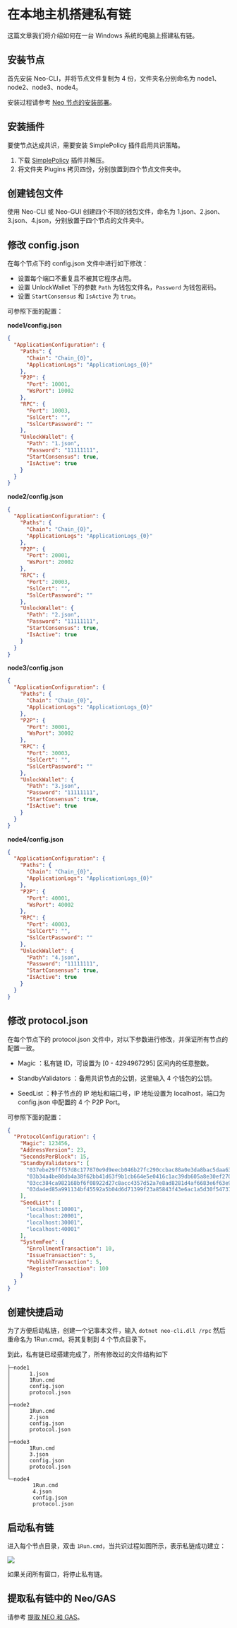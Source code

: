 # 在本地主机搭建私有链

这篇文章我们将介绍如何在一台 Windows 系统的电脑上搭建私有链。

## 安装节点

首先安装 Neo-CLI，并将节点文件复制为 4 份，文件夹名分别命名为 node1、node2、node3、node4。

安装过程请参考 [Neo 节点的安装部署](../../node/cli/setup.md)。 

## 安装插件

要使节点达成共识，需要安装 SimplePolicy 插件启用共识策略。

1. 下载 [SimplePolicy](https://github.com/neo-project/neo-plugins/releases/) 插件并解压。
2. 将文件夹 Plugins 拷贝四份，分别放置到四个节点文件夹中。

## 创建钱包文件

使用 Neo-CLI 或 Neo-GUI 创建四个不同的钱包文件，命名为 1.json、2.json、3.json、4.json，分别放置于四个节点的文件夹中。

## 修改 config.json

在每个节点下的 config.json 文件中进行如下修改：

- 设置每个端口不重复且不被其它程序占用。
- 设置 UnlockWallet 下的参数 `Path` 为钱包文件名，`Password` 为钱包密码。
- 设置 `StartConsensus` 和 `IsActive` 为 `true`。


可参照下面的配置：

**node1/config.json**

```json
{
  "ApplicationConfiguration": {
    "Paths": {
      "Chain": "Chain_{0}",
      "ApplicationLogs": "ApplicationLogs_{0}"
    },
    "P2P": {
      "Port": 10001,
      "WsPort": 10002
    },
    "RPC": {
      "Port": 10003,
      "SslCert": "",
      "SslCertPassword": ""
    },
    "UnlockWallet": {
      "Path": "1.json",
      "Password": "11111111",
      "StartConsensus": true,
      "IsActive": true
    }
  }
}
```

**node2/config.json**

```json
{
  "ApplicationConfiguration": {
    "Paths": {
      "Chain": "Chain_{0}",
      "ApplicationLogs": "ApplicationLogs_{0}"
    },
    "P2P": {
      "Port": 20001,
      "WsPort": 20002
    },
    "RPC": {
      "Port": 20003,
      "SslCert": "",
      "SslCertPassword": ""
    },
    "UnlockWallet": {
      "Path": "2.json",
      "Password": "11111111",
      "StartConsensus": true,
      "IsActive": true
    }
  }
}
```

**node3/config.json**

```json
{
  "ApplicationConfiguration": {
    "Paths": {
      "Chain": "Chain_{0}",
      "ApplicationLogs": "ApplicationLogs_{0}"
    },
    "P2P": {
      "Port": 30001,
      "WsPort": 30002
    },
    "RPC": {
      "Port": 30003,
      "SslCert": "",
      "SslCertPassword": ""
    },
    "UnlockWallet": {
      "Path": "3.json",
      "Password": "11111111",
      "StartConsensus": true,
      "IsActive": true
    }
  }
}
```

**node4/config.json**

```json
{
  "ApplicationConfiguration": {
    "Paths": {
      "Chain": "Chain_{0}",
      "ApplicationLogs": "ApplicationLogs_{0}"
    },
    "P2P": {
      "Port": 40001,
      "WsPort": 40002
    },
    "RPC": {
      "Port": 40003,
      "SslCert": "",
      "SslCertPassword": ""
    },
    "UnlockWallet": {
      "Path": "4.json",
      "Password": "11111111",
      "StartConsensus": true,
      "IsActive": true
    }
  }
}
```

## 修改 protocol.json

在每个节点下的 protocol.json 文件中，对以下参数进行修改，并保证所有节点的配置一致。

- Magic ：私有链 ID，可设置为 [0 - 4294967295] 区间内的任意整数。

- StandbyValidators ：备用共识节点的公钥，这里输入 4 个钱包的公钥。

- SeedList ：种子节点的 IP 地址和端口号，IP 地址设置为 localhost，端口为 config.json 中配置的 4 个 P2P Port。


可参照下面的配置：

```json
{
  "ProtocolConfiguration": {
    "Magic": 123456,
    "AddressVersion": 23,
    "SecondsPerBlock": 15,
    "StandbyValidators": [
      "037ebe29fff57d8c177870e9d9eecb046b27fc290ccbac88a0e3da8bac5daa630d",
      "03b34a4be80db4a38f62bb41d63f9b1cb664e5e0416c1ac39db605a8e30ef270cc",
      "03cc384ca982168bf6f08922d27c8acc4357d52a7e8ad8281d4af6683e6f63e94d",
      "03da4ed85a991134bf45592a5b04d6d71399f23a85843f43e6ac1a5d30f5473711"
    ],
    "SeedList": [
      "localhost:10001",
      "localhost:20001",
      "localhost:30001",
      "localhost:40001"
    ],
    "SystemFee": {
      "EnrollmentTransaction": 10,
      "IssueTransaction": 5,
      "PublishTransaction": 5,
      "RegisterTransaction": 100
    }
  }
}
```

## 创建快捷启动

为了方便启动私链，创建一个记事本文件，输入 `dotnet neo-cli.dll /rpc` 然后重命名为 1Run.cmd。将其复制到 4 个节点目录下。

到此，私有链已经搭建完成了，所有修改过的文件结构如下

```
├─node1
│      1.json
│      1Run.cmd
│      config.json
│      protocol.json
│
├─node2
│      1Run.cmd
│      2.json
│      config.json
│      protocol.json
│
├─node3
│      1Run.cmd
│      3.json
│      config.json
│      protocol.json
│
└─node4
        1Run.cmd
        4.json
        config.json
        protocol.json
```

## 启动私有链

进入每个节点目录，双击 `1Run.cmd`，当共识过程如图所示，表示私链成功建立：

![](../../assets/privatechain_demo.png)

如果关闭所有窗口，将停止私有链。

## 提取私有链中的 Neo/GAS

请参考 [提取 NEO 和 GAS](private-chain.md#提取-neo-和-gas)。

